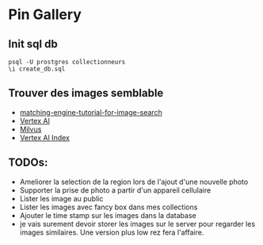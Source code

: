 # Pin Gallery


## Init sql db

```
psql -U prostgres collectionneurs
\i create_db.sql
```

## Trouver des images semblable

* [matching-engine-tutorial-for-image-search](https://github.com/GoogleCloudPlatform/matching-engine-tutorial-for-image-search/blob/main/TUTORIAL.md)
* [Vertex AI](https://cloud.google.com/vertex-ai/docs/vector-search/overview)
* [Milvus](https://milvus.io/docs/image_similarity_search.md)
* [Vertex AI Index](https://cloud.google.com/vertex-ai/docs/vector-search/create-manage-index)

## TODOs:

* Ameliorer la selection de la region lors de l'ajout d'une nouvelle photo
* Supporter la prise de photo a partir d'un appareil cellulaire
* Lister les image au public
* Lister les images avec fancy box dans mes collections
* Ajouter le time stamp sur les images dans la database
* je vais surement devoir storer les images sur le server pour regarder les images similaires.  Une version plus low rez fera l'affaire.